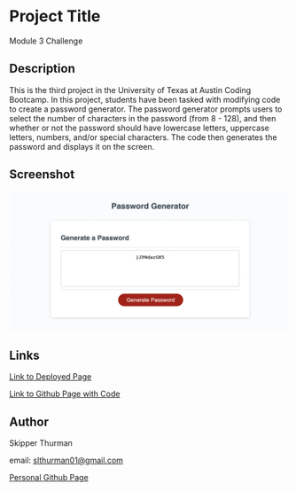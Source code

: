 # Project Title

Module 3 Challenge

## Description

This is the third project in the University of Texas
at Austin Coding Bootcamp.  In this project, students have been
tasked with modifying code to create a password generator. The
password generator prompts users to select the number of characters
in the password (from 8 - 128), and then whether or not the password
should have lowercase letters, uppercase letters, numbers, and/or
special characters.
The code then generates the password and displays it on the screen.

## Screenshot

<img src="./screenshot.png">

## Links

<a href="https://skip-thurm.github.io/module-3-challenge/">Link to Deployed Page</a>

<a href="https://github.com/skip-thurm/module-3-challenge">Link to Github Page with Code</a>

## Author

Skipper Thurman

email: slthurman01@gmail.com

<a href="https://github.com/skip-thurm">Personal Github Page</a>